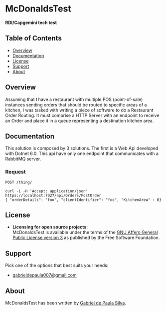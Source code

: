 # McDonaldsTest
**RDI/Capgemini tech test**

## Table of Contents

* [Overview](#overview)
* [Documentation](#documentation)
* [License](#license)
* [Support](#support)
* [About](#about)

## Overview

Assuming that I have a restaurant with multiple POS (point-of-sale) instances sending orders that should be routed to specific
areas of a kitchen, I was tasked with writing a piece of software to do a Restaurant Order Routing.
It must comprise a HTTP Server with an endpoint to receive an Order and place it in a queue representing a destination kitchen area.

## Documentation

This solution is composed by 3 solutions. The first is a Web Api developed with Dotnet 6.0. This api have only one endpoint that communicates with a RabbitMQ server.
### Request
`POST /thing/`

    curl -i -H 'Accept: application/json' https://localhost:7027/api/Orders/PostOrder
    { "orderDetails": "foo", "clientIdentifier": "foo", "KitchenArea" : 0}

## License

* **Licensing for open source projects:**  
  McDonaldsTest is available under the terms of the [GNU Affero General Public License version 3](http://www.gnu.org/licenses/agpl-3.0.html) as published by the Free Software Foundation.

## Support

Pick one of the options that best suits your needs:
* [gabrieldepaula007@gmail.com](mailto:gabrieldepaula007@gmail.com)

## About

McDonaldsTest has been written by [Gabriel de Paula Silva](https://www.linkedin.com/in/gabriel-depaula16/).
